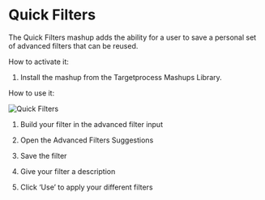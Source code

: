 Quick Filters
======================

The Quick Filters mashup adds the ability for a user to save a personal set of advanced filters that can be reused.  
 
How to activate it:
 
1)  Install the mashup from the Targetprocess Mashups Library.


How to use it:

![Quick Filters](https://github.com/TargetProcess/TP3MashupLibrary/raw/master/Quick%20Filters/QuickFilters.png)

1)  Build your filter in the advanced filter input

2)  Open the Advanced Filters Suggestions

3)  Save the filter

4)  Give your filter a description

5)  Click ‘Use’ to apply your different filters
